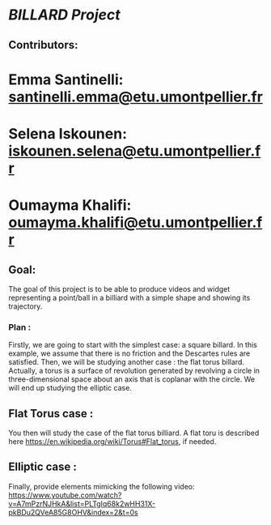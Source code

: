 # ***BILLARD Project***

## Contributors: 
# Emma Santinelli: santinelli.emma@etu.umontpellier.fr
# Selena Iskounen: iskounen.selena@etu.umontpellier.fr
# Oumayma Khalifi: oumayma.khalifi@etu.umontpellier.fr

## Goal:

The goal of this project is to be able to produce videos and widget representing a point/ball in a billiard with a simple shape and showing its trajectory.


### Plan :
Firstly, we are going to start with the simplest case: a square billard.
In this example, we assume that there is no friction and the Descartes rules are satisfied.
Then, we will be studying another case : the flat torus billard.
Actually, a torus is a surface of revolution generated by revolving a circle in three-dimensional space about an axis that is coplanar with the circle. 
We will end up studying the elliptic case.


## Flat Torus case :
You then will study the case of the flat torus billiard. A flat toru is described here https://en.wikipedia.org/wiki/Torus#Flat_torus, if needed.


## Elliptic case :
Finally, provide elements mimicking the following video: https://www.youtube.com/watch?v=A7mPzrNJHkA&list=PLTgIq68k2wHH31X-pkBDu2QVeA85G8OHV&index=2&t=0s
